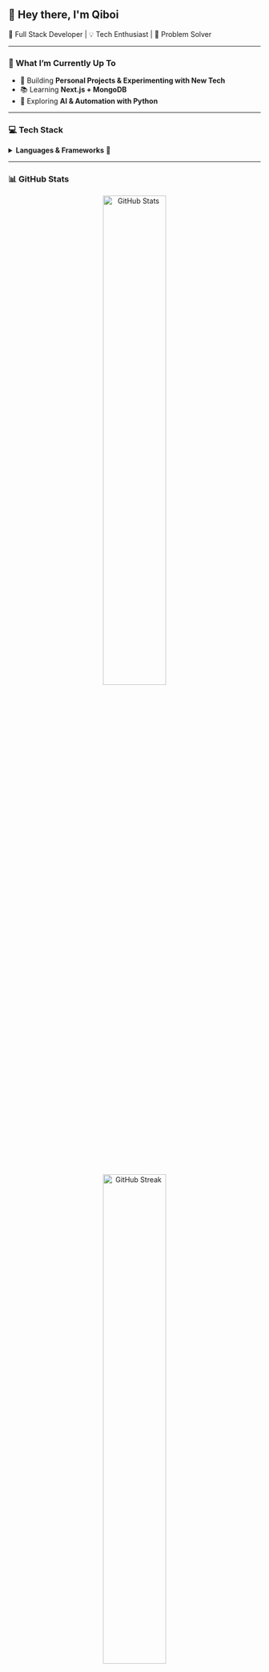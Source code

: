 ## 👋 Hey there, I'm **Qiboi**  
🚀 Full Stack Developer | 💡 Tech Enthusiast | 🎯 Problem Solver  

---

### 🚀 What I’m Currently Up To  
- 🔨 Building **Personal Projects & Experimenting with New Tech**
- 📚 Learning **Next.js + MongoDB**  
- 🎯 Exploring **AI & Automation with Python**

---

### **💻 Tech Stack**  
<details>
<summary><b>Languages & Frameworks</b> 🚀</summary>
<br>
<img src="https://img.shields.io/badge/HTML5-E34F26?style=for-the-badge&logo=html5&logoColor=white"/>
<img src="https://img.shields.io/badge/CSS3-1572B6?style=for-the-badge&logo=css3&logoColor=white"/>
<img src="https://img.shields.io/badge/JavaScript-F7DF1E?style=for-the-badge&logo=javascript&logoColor=black"/>
<img src="https://img.shields.io/badge/TypeScript-007ACC?style=for-the-badge&logo=typescript&logoColor=white"/>
<img src="https://img.shields.io/badge/PHP-777BB4?style=for-the-badge&logo=php&logoColor=white"/>
<img src="https://img.shields.io/badge/Python-3776AB?style=for-the-badge&logo=python&logoColor=white"/>
<img src="https://img.shields.io/badge/Next.js-000000?style=for-the-badge&logo=next.js&logoColor=white"/>
<img src="https://img.shields.io/badge/Laravel-FF2D20?style=for-the-badge&logo=laravel&logoColor=white"/>
<img src="https://img.shields.io/badge/CodeIgniter-EF4223?style=for-the-badge&logo=codeigniter&logoColor=white"/>
</details>

---

### 📊 GitHub Stats  
<div align="center">
  <img src="https://github-readme-stats.vercel.app/api?username=Qiboi&show_icons=true&theme=radical" alt="GitHub Stats" width="50%"/>
  <img src="https://github-readme-streak-stats.herokuapp.com/?user=Qiboi&theme=radical" alt="GitHub Streak" width="50%"/>
</div>

---

### 📊 Most Used Languages  
> *Stats might not reflect project contributions outside of GitHub!*  
![Top Languages](https://github-readme-stats.vercel.app/api/top-langs/?username=Qiboi&layout=compact&theme=radical)

---

### **💡 Philosophy**  
> "Any fool can write code that a computer can understand. Good programmers write code that humans can understand." — Martin Fowler

---

### 🌍 Connect With Me  
- [LinkedIn](https://linkedin.com/in/mrazhar)  
- [Email](mailto:mrazhar.work@outlook.com)  
- [Instagram](https://www.instagram.com/arifqiboi)

---

### 🔥 Fun Animation  
![Typing SVG](https://readme-typing-svg.demolab.com?font=Fira+Code&weight=500&size=24&duration=4000&pause=500&color=FF61C7&center=true&vCenter=true&width=435&lines=I'm+a+Full+Stack+Developer;Passionate+Problem+Solver;Always+Learning+New+Tech)  

---

#### **Visitor Counter**
![Visitor Badge](https://visitor-badge.laobi.icu/badge?page_id=Qiboi.Qiboi)

---

